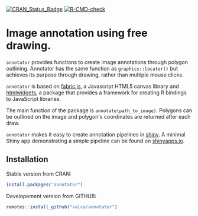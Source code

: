
[![CRAN_Status_Badge](https://www.r-pkg.org/badges/version/annotator?color=brightgreen)](https://cran.r-project.org/package=annotator)
[![R-CMD-check](https://github.com/valcu/annotator/actions/workflows/R-CMD-check.yaml/badge.svg)](https://github.com/valcu/annotator/actions/workflows/R-CMD-check.yaml)



# Image annotation using free drawing.

`annotator` provides functions to create image annotations through polygon outlining. Annotator has the same function as `graphics::locator()` but achieves its purpose through drawing, rather than multiple mouse clicks. 

`annotator` is based on [fabric.js](http://fabricjs.com/), a Javascript HTML5 canvas library and [htmlwidgets](http://www.htmlwidgets.org/), a package that provides a framework for creating R bindings to JavaScript libraries.

The main function of the package is `annotate(path_to_image)`. Polygons can be outlined on the image and polygon's coordinates are returned after each draw. 

`annotator`  makes it easy to create annotation pipelines in  [shiny](https://shiny.rstudio.com). A minimal Shiny app demonstrating a simple pipeline can be found on [shinyapps.io](https://mihaiv.shinyapps.io/annotator/). 



Installation
------------

Stable version from CRAN:  
``` r
install.packages("annotator")
```
Developement version from GITHUB:  
``` r
remotes::install_github("valcu/annotator")
```
